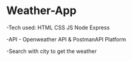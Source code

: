 # Weather-App
-Tech used: HTML CSS JS Node Express

-API - Openweather API & PostmanAPI Platform 

-Search with city to get the weather
